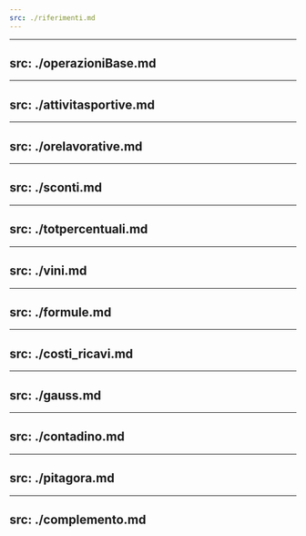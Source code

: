 ```yaml
---
src: ./riferimenti.md
---
```

---
src: ./operazioniBase.md
---
---
src: ./attivitasportive.md
---
---
src: ./orelavorative.md
---
---
src: ./sconti.md
---
---
src: ./totpercentuali.md
---
---
src: ./vini.md
---
---
src: ./formule.md
---
---
src: ./costi_ricavi.md
---
---
src: ./gauss.md
---
---
src: ./contadino.md
---
---
src: ./pitagora.md
---
---
src: ./complemento.md
---